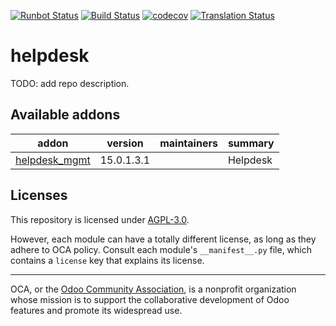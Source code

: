 [![Runbot Status](https://runbot.odoo-community.org/runbot/badge/flat/282/15.0.svg)](https://runbot.odoo-community.org/runbot/repo/github-com-oca-helpdesk-282)
[![Build Status](https://travis-ci.com/OCA/helpdesk.svg?branch=15.0)](https://travis-ci.com/OCA/helpdesk)
[![codecov](https://codecov.io/gh/OCA/helpdesk/branch/15.0/graph/badge.svg)](https://codecov.io/gh/OCA/helpdesk)
[![Translation Status](https://translation.odoo-community.org/widgets/helpdesk-15-0/-/svg-badge.svg)](https://translation.odoo-community.org/engage/helpdesk-15-0/?utm_source=widget)

<!-- /!\ do not modify above this line -->

# helpdesk

TODO: add repo description.

<!-- /!\ do not modify below this line -->

<!-- prettier-ignore-start -->

[//]: # (addons)

Available addons
----------------
addon | version | maintainers | summary
--- | --- | --- | ---
[helpdesk_mgmt](helpdesk_mgmt/) | 15.0.1.3.1 |  | Helpdesk

[//]: # (end addons)

<!-- prettier-ignore-end -->

## Licenses

This repository is licensed under [AGPL-3.0](LICENSE).

However, each module can have a totally different license, as long as they adhere to OCA
policy. Consult each module's `__manifest__.py` file, which contains a `license` key
that explains its license.

----

OCA, or the [Odoo Community Association](http://odoo-community.org/), is a nonprofit
organization whose mission is to support the collaborative development of Odoo features
and promote its widespread use.
